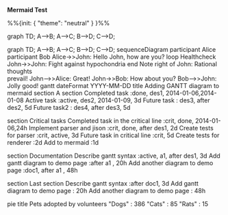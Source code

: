 **Mermaid Test**

<mermaid>
%%{init: { "theme": "neutral" } }%%

graph TD;
A-->B;
A-->C;
B-->D;
C-->D;
</mermaid>

<mermaid>
graph TD;
    A-->B;
    A-->C;
    B-->D;
    C-->D;
</mermaid>

<mermaid>
sequenceDiagram
    participant Alice
    participant Bob
    Alice->>John: Hello John, how are you?
    loop Healthcheck
        John->>John: Fight against hypochondria
    end
    Note right of John: Rational thoughts <br/>prevail!
    John-->>Alice: Great!
    John->>Bob: How about you?
    Bob-->>John: Jolly good!
</mermaid>

<mermaid>
gantt
dateFormat  YYYY-MM-DD
title Adding GANTT diagram to mermaid
section A section
Completed task            :done,    des1, 2014-01-06,2014-01-08
Active task               :active,  des2, 2014-01-09, 3d
Future task               :         des3, after des2, 5d
Future task2               :         des4, after des3, 5d

section Critical tasks
Completed task in the critical line :crit, done, 2014-01-06,24h
Implement parser and jison          :crit, done, after des1, 2d
Create tests for parser             :crit, active, 3d
Future task in critical line        :crit, 5d
Create tests for renderer           :2d
Add to mermaid                      :1d

section Documentation
Describe gantt syntax               :active, a1, after des1, 3d
Add gantt diagram to demo page      :after a1  , 20h
Add another diagram to demo page    :doc1, after a1  , 48h

section Last section
Describe gantt syntax               :after doc1, 3d
Add gantt diagram to demo page      : 20h
Add another diagram to demo page    : 48h
</mermaid>

<panel type="minimal" header="This is to test Mermaid diagrams work in panel.">
<mermaid>
pie title Pets adopted by volunteers
    "Dogs" : 386
    "Cats" : 85
    "Rats" : 15
</mermaid>
</panel>

<include src="testMermaidFragment.md" />

<panel type="minimal" header="This is to test Mermaid diagrams works when included inside a panel.">
<include src="testMermaidFragment.md" />
</panel>

